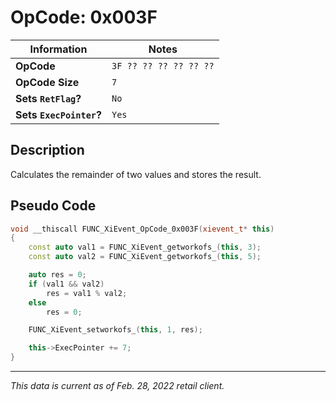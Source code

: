 # OpCode: 0x003F

| Information               | Notes |
|---                        |---    |
| **OpCode**                | `3F ?? ?? ?? ?? ?? ??` |
| **OpCode Size**           | `7`   |
| **Sets `RetFlag`?**       | `No`  |
| **Sets `ExecPointer`?**   | `Yes` |

## Description

Calculates the remainder of two values and stores the result.

## Pseudo Code

```cpp
void __thiscall FUNC_XiEvent_OpCode_0x003F(xievent_t* this)
{
    const auto val1 = FUNC_XiEvent_getworkofs_(this, 3);
    const auto val2 = FUNC_XiEvent_getworkofs_(this, 5);

    auto res = 0;
    if (val1 && val2)
        res = val1 % val2;
    else
        res = 0;

    FUNC_XiEvent_setworkofs_(this, 1, res);

    this->ExecPointer += 7;
}
```

---

_This data is current as of Feb. 28, 2022 retail client._